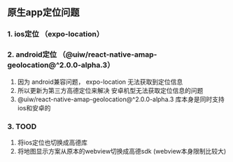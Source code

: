 ## 原生app定位问题

### 1. ios定位 （expo-location）


### 2. android定位 （@uiw/react-native-amap-geolocation@^2.0.0-alpha.3）
1. 因为 android兼容问题， expo-location 无法获取到定位信息
2. 所以更新为第三方高德定位来解决 安卓机型无法获取定位信息的问题
3. @uiw/react-native-amap-geolocation@^2.0.0-alpha.3 库本身是同时支持ios和安卓的



### 3. TOOD
1. 将ios定位也切换成高德库
2. 将地图显示方案从原本的webview切换成高德sdk (webview本身限制比较大)